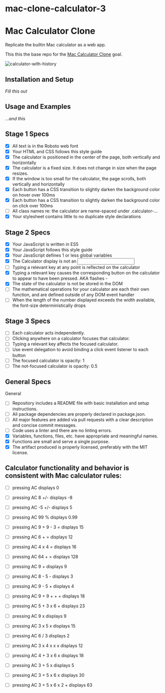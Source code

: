 # mac-clone-calculator-3
# Mac Calculator Clone

Replicate the builtin Mac calculator as a web app.

This this the base repo for the [Mac Calculator Clone](http://jsdev.learnersguild.org/goals/150) goal.

![calculator-with-history](https://cloud.githubusercontent.com/assets/8385/22572149/9be3c83e-e957-11e6-9431-9b9742b6b4af.png)

## Installation and Setup

_Fill this out_

## Usage and Examples

_...and this_

## Stage 1 Specs
 - [x] All text is in the Roboto web font
 - [x] Your HTML and CSS follows this style guide
 - [x] The calculator is positioned in the center of the page, both vertically and horizontally
 - [x] The calculator is a fixed size. It does not change in size when the page resizes.
 - [x] If the window is too small for the calculator, the page scrolls, both vertically and horizontally
 - [x] Each button has a CSS transition to slightly darken the background color on hover over 100ms
 - [x] Each button has a CSS transition to slightly darken the background color on click over 100ms
 - [ ] All class names re: the calculator are name-spaced under .calculator-…
 - [x] Your stylesheet contains little to no duplicate style declarations

## Stage 2 Specs
- [x] Your JavaScript is written in ES5
- [x] Your JavaScript follows this style guide
- [x] Your JavaScript defines 1 or less global variables
- [x] The Calculator display is not an <input>
- [ ] Typing a relevant key at any point is reflected on the calculator
- [x] Typing a relevant key causes the corresponding button on the calculator to appear to have been pressed. AKA flashes - 
- [x] The state of the calculator is not be stored in the DOM
- [ ] The mathematical operations for your calculator are each their own function, and are defined outside of any DOM event handler
- [ ] When the length of the number displayed exceeds the width available, the font-size deterministically drops

## Stage 3 Specs
 - [ ] Each calculator acts independently.
 - [ ] Clicking anywhere on a calculator focuses that calculator.
 - [ ] Typing a relevant key affects the focused calculator.
 - [ ] Use event delegation to avoid binding a click event listener to each button
 - [ ] The focused calculator is opacity: 1
 - [ ] The not-focused calculator is opacity: 0.5

## General Specs
General

 - [ ] Repository includes a README file with basic installation and setup instructions.
 - [ ] All package dependencies are properly declared in package.json.
 - [ ] All major features are added via pull requests with a clear description and concise commit messages.
 - [ ] Code uses a linter and there are no linting errors.
 - [x] Variables, functions, files, etc. have appropriate and meaningful names.
 - [x] Functions are small and serve a single purpose.
 - [x] The artifact produced is properly licensed, preferably with the MIT license.
 
## Calculator functionality and behavior is consistent with Mac calculator rules:

- [ ] pressing AC displays 0
- [ ] pressing AC 8 +/- displays -8
- [ ] pressing AC -5 +/- displays 5
- [ ] pressing AC 99 % displays 0.99
- [ ] pressing AC 9 + 9 - 3 = displays 15
- [ ] pressing AC 6 + = displays 12
- [ ] pressing AC 4 x 4 = displays 16
- [ ] pressing AC 64 + = displays 128
- [ ] pressing AC 9 + displays 9
- [ ] pressing AC 8 - 5 - displays 3
- [ ] pressing AC 9 - 5 + displays 4
- [ ] pressing AC 9 + 9 + + + displays 18
- [ ] pressing AC 5 + 3 x 6 + displays 23
- [ ] pressing AC 9 x displays 9
- [ ] pressing AC 3 x 5 x displays 15
- [ ] pressing AC 6 / 3 displays 2
- [ ] pressing AC 3 x 4 x x x displays 12
- [ ] pressing AC 4 + 3 x 6 x displays 18
- [ ] pressing AC 3 + 5 x displays 5
- [ ] pressing AC 3 + 5 x 6 x displays 30
- [ ] pressing AC 3 + 5 x 6 x 2 + displays 63

